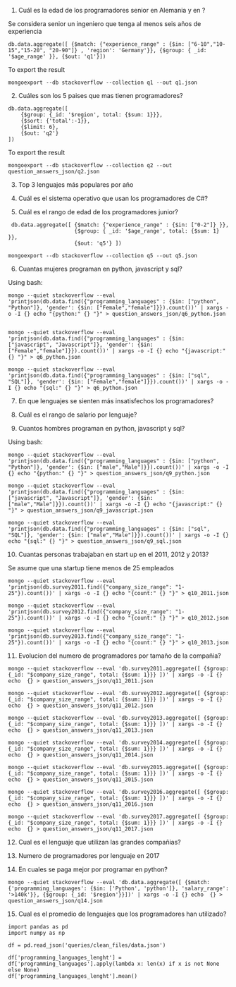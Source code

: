 1. Cuál es la edad de los programadores senior en Alemania y en ?

Se considera senior un ingeniero que tenga al menos seis años de experiencia

```
db.data.aggregate([ {$match: {"experience_range" : {$in: ["6-10","10-15","15-20", "20-90"]} , 'region': 'Germany'}}, {$group: { _id: '$age_range' }}, {$out: 'q1'}])
```

To export the result

```
mongoexport --db stackoverflow --collection q1 --out q1.json
```

2. Cuáles son los 5 paises que mas tienen programadores?

```
db.data.aggregate([
    {$group: {_id: '$region', total: {$sum: 1}}},
    {$sort: {'total':-1}},
    {$limit: 6},
    {$out: 'q2'}
])
```

To export the result

```
mongoexport --db stackoverflow --collection q2 --out question_answers_json/q2.json
```

3. Top 3 lenguajes más populares por año


4. Cuál es el sistema operativo que usan los programadores de C#?

5. Cuál es el rango de edad de los programadores junior?

```
 db.data.aggregate([ {$match: {"experience_range" : {$in: ["0-2"]} }},
                     {$group: { _id: '$age_range', total: {$sum: 1} }},
                     {$out: 'q5'} ])
```

```
mongoexport --db stackoverflow --collection q5 --out q5.json
```

6. Cuantas mujeres programan en python, javascript y sql?

Using bash:

```
mongo --quiet stackoverflow --eval 'printjson(db.data.find({"programming_languages" : {$in: ["python", "Python"]}, 'gender': {$in: ["Female","female"]}}).count())' | xargs -o -I {} echo "{python:" {} "}" > question_answers_json/q6_python.json


mongo --quiet stackoverflow --eval 'printjson(db.data.find({"programming_languages" : {$in: ["javascript", "Javascript"]}, 'gender': {$in: ["Female","female"]}}).count())' | xargs -o -I {} echo "{javascript:" {} "}" > q6_python.json

mongo --quiet stackoverflow --eval 'printjson(db.data.find({"programming_languages" : {$in: ["sql", "SQL"]}, 'gender': {$in: ["Female","female"]}}).count())' | xargs -o -I {} echo "{sql:" {} "}" > q6_python.json
```

7. En que lenguajes se sienten más insatisfechos los programadores?


8. Cuál es el rango de salario por lenguaje?


9. Cuantos hombres programan en python, javascript y sql?

Using bash:

```
mongo --quiet stackoverflow --eval 'printjson(db.data.find({"programming_languages" : {$in: ["python", "Python"]}, 'gender': {$in: ["male","Male"]}}).count())' | xargs -o -I {} echo "{python:" {} "}" > question_answers_json/q9_python.json

mongo --quiet stackoverflow --eval 'printjson(db.data.find({"programming_languages" : {$in: ["javascript", "Javascript"]}, 'gender': {$in: ["male","Male"]}}).count())' | xargs -o -I {} echo "{javascript:" {} "}" > question_answers_json/q9_javascript.json

mongo --quiet stackoverflow --eval 'printjson(db.data.find({"programming_languages" : {$in: ["sql", "SQL"]}, 'gender': {$in: ["male","Male"]}}).count())' | xargs -o -I {} echo "{sql:" {} "}" > question_answers_json/q9_sql.json
```

10. Cuantas personas trabajaban en start up en el 2011, 2012 y 2013?

Se asume que una startup tiene menos de 25 empleados

```
mongo --quiet stackoverflow --eval 'printjson(db.survey2011.find({"company_size_range": "1-25"}).count())' | xargs -o -I {} echo "{count:" {} "}" > q10_2011.json
```

```
mongo --quiet stackoverflow --eval 'printjson(db.survey2012.find({"company_size_range": "1-25"}).count())' | xargs -o -I {} echo "{count:" {} "}" > q10_2012.json
```

```
mongo --quiet stackoverflow --eval 'printjson(db.survey2013.find({"company_size_range": "1-25"}).count())' | xargs -o -I {} echo "{count:" {} "}" > q10_2013.json
```

11. Evolucion del numero de programadores por tamaño de la compañia?

```
mongo --quiet stackoverflow --eval 'db.survey2011.aggregate([ {$group: {_id: "$company_size_range", total: {$sum: 1}}} ])' | xargs -o -I {} echo  {} > question_answers_json/q11_2011.json

mongo --quiet stackoverflow --eval 'db.survey2012.aggregate([ {$group: {_id: "$company_size_range", total: {$sum: 1}}} ])' | xargs -o -I {} echo  {} > question_answers_json/q11_2012.json

mongo --quiet stackoverflow --eval 'db.survey2013.aggregate([ {$group: {_id: "$company_size_range", total: {$sum: 1}}} ])' | xargs -o -I {} echo  {} > question_answers_json/q11_2013.json

mongo --quiet stackoverflow --eval 'db.survey2014.aggregate([ {$group: {_id: "$company_size_range", total: {$sum: 1}}} ])' | xargs -o -I {} echo  {} > question_answers_json/q11_2014.json

mongo --quiet stackoverflow --eval 'db.survey2015.aggregate([ {$group: {_id: "$company_size_range", total: {$sum: 1}}} ])' | xargs -o -I {} echo  {} > question_answers_json/q11_2015.json

mongo --quiet stackoverflow --eval 'db.survey2016.aggregate([ {$group: {_id: "$company_size_range", total: {$sum: 1}}} ])' | xargs -o -I {} echo  {} > question_answers_json/q11_2016.json

mongo --quiet stackoverflow --eval 'db.survey2017.aggregate([ {$group: {_id: "$company_size_range", total: {$sum: 1}}} ])' | xargs -o -I {} echo  {} > question_answers_json/q11_2017.json
```

12. Cual es el lenguaje que utilizan las grandes compañias?


13. Numero de programadores por lenguaje en 2017


14. En cuales se paga mejor por programar en python?

```
mongo --quiet stackoverflow --eval 'db.data.aggregate([ {$match: {'programming_languages': {$in: ['Python', 'python']}, 'salary_range': '>140k'}}, {$group: {_id: '$region'}}])' | xargs -o -I {} echo  {} > question_answers_json/q14.json
```

15. Cual es el promedio de lenguajes que los programadores han utilizado?

```
import pandas as pd
import numpy as np

df = pd.read_json('queries/clean_files/data.json')

df['programming_languages_lenght'] = df['programming_languages'].apply(lambda x: len(x) if x is not None else None)
df['programming_languages_lenght'].mean()
```
